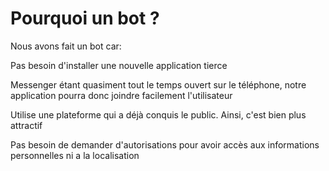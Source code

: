 # Pourquoi un bot ?

Nous avons fait un bot car:

Pas besoin d'installer une nouvelle application tierce

Messenger étant quasiment tout le temps ouvert sur le téléphone, notre application pourra donc joindre facilement l'utilisateur

Utilise une plateforme qui a déjà conquis le public. Ainsi, c'est bien plus attractif

Pas besoin de demander d'autorisations pour avoir accès aux informations personnelles ni a la localisation